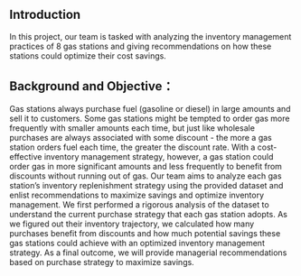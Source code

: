 ## Introduction
In this project, our team is tasked with analyzing the inventory management practices of 8 gas stations and giving recommendations on how these stations could optimize their cost savings.

## Background and Objective：

Gas stations always purchase fuel (gasoline or diesel) in large amounts and sell it to customers. Some gas stations might be tempted to order gas more frequently with smaller amounts each time, but just like wholesale purchases are always associated with some discount - the more a gas station orders fuel each time, the greater the discount rate. With a cost-effective inventory management strategy, however, a gas station could order gas in more significant amounts and less frequently to benefit from discounts without running out of gas. 
Our team aims to analyze each gas station’s inventory replenishment strategy using the provided dataset and enlist recommendations to maximize savings and optimize inventory management. We first performed a rigorous analysis of the dataset to understand the current purchase strategy that each gas station adopts. As we figured out their inventory trajectory, we calculated how many purchases benefit from discounts and how much potential savings these gas stations could achieve with an optimized inventory management strategy. As a final outcome, we will provide managerial recommendations based on purchase strategy to maximize savings.

